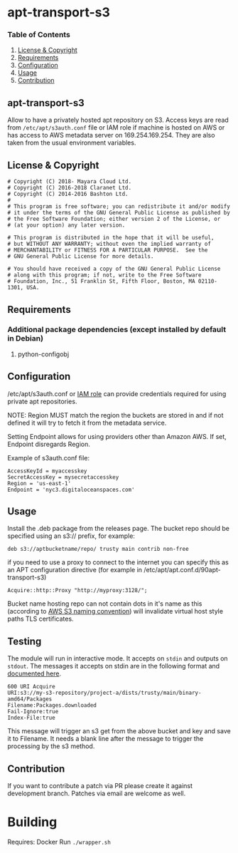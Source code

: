 [License and Copyright]: #license--copyright
[Requirements]: #requirements
[Configuration]: #configuration
[Usage]: #usage
[Contribution]: #contribution

# apt-transport-s3

### Table of Contents
1. [License & Copyright][License and Copyright]
2. [Requirements][Requirements]
3. [Configuration][Contribution]
4. [Usage][Usage]
5. [Contribution][Contribution]

## apt-transport-s3
Allow to have a privately hosted apt repository on S3. Access keys are read from
`/etc/apt/s3auth.conf` file or IAM role if machine is hosted on AWS or has
access to AWS metadata server on 169.254.169.254.  They are also taken from the
usual environment variables.

## License & Copyright
    # Copyright (C) 2018- Mayara Cloud Ltd.
    # Copyright (C) 2016-2018 Claranet Ltd.
    # Copyright (C) 2014-2016 Bashton Ltd.
    #
    # This program is free software; you can redistribute it and/or modify
    # it under the terms of the GNU General Public License as published by
    # the Free Software Foundation; either version 2 of the License, or
    # (at your option) any later version.

    # This program is distributed in the hope that it will be useful,
    # but WITHOUT ANY WARRANTY; without even the implied warranty of
    # MERCHANTABILITY or FITNESS FOR A PARTICULAR PURPOSE.  See the
    # GNU General Public License for more details.

    # You should have received a copy of the GNU General Public License
    # along with this program; if not, write to the Free Software
    # Foundation, Inc., 51 Franklin St, Fifth Floor, Boston, MA 02110-1301, USA.


## Requirements
### Additional package dependencies (except installed by default in Debian)
1. python-configobj

## Configuration
/etc/apt/s3auth.conf or <a href="http://docs.aws.amazon.com/AWSEC2/latest/UserGuide/iam-roles-for-amazon-ec2.html">IAM role</a>
can provide credentials required for using private apt repositories.

NOTE: Region MUST match the region the buckets are stored in and if not defined
it will try to fetch it from the metadata service.

Setting Endpoint allows for using providers other than Amazon AWS. If set, Endpoint disregards Region.

Example of s3auth.conf file:
```
AccessKeyId = myaccesskey
SecretAccessKey = mysecretaccesskey
Region = 'us-east-1'
Endpoint = 'nyc3.digitaloceanspaces.com'
```

## Usage
Install the .deb package from the releases page.  The bucket repo should be
specified using an s3:// prefix, for example:

`deb s3://aptbucketname/repo/ trusty main contrib non-free`

if you need to use a proxy to connect to the internet you can specify this
as an APT configuration directive (for example in
/etc/apt/apt.conf.d/90apt-transport-s3)

`Acquire::http::Proxy "http://myproxy:3128/";`

Bucket name hosting repo can not contain dots in it's name as this (according
to
[AWS S3 naming convention](https://docs.aws.amazon.com/AmazonS3/latest/dev/BucketRestrictions.html))
will invalidate virtual host style paths TLS certificates.

## Testing
The module will run in interactive mode.  It accepts on `stdin` and outputs on
`stdout`.  The messages it accepts on stdin
are in the following format and
[documented here](http://www.fifi.org/doc/libapt-pkg-doc/method.html/index.html#abstract).

```
600 URI Acquire
URI:s3://my-s3-repository/project-a/dists/trusty/main/binary-amd64/Packages
Filename:Packages.downloaded
Fail-Ignore:true
Index-File:true

```

This message will trigger an s3 get from the above bucket and key and save it to
Filename.  It needs a blank line after the message to trigger the processing by
the s3 method.

## Contribution
If you want to contribute a patch via PR please create it against development
branch. Patches via email are welcome as well.

# Building
Requires: Docker
Run `./wrapper.sh`
